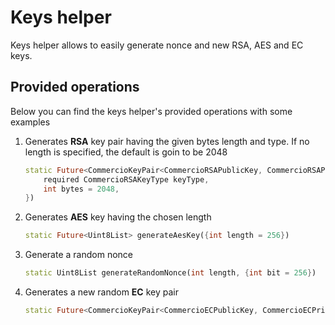 # Keys helper

Keys helper allows to easily generate nonce and new RSA, AES and EC keys.

## Provided operations

Below you can find the keys helper's provided operations with some examples

1. Generates **RSA** key pair having the given bytes length and type. If no length is specified, the default is goin to be 2048

    ```dart
    static Future<CommercioKeyPair<CommercioRSAPublicKey, CommercioRSAPrivateKey>> generateRsaKeyPair({
        required CommercioRSAKeyType keyType,
        int bytes = 2048,
    })
    ```

2. Generates **AES** key having the chosen length

    ```dart
    static Future<Uint8List> generateAesKey({int length = 256})
    ```

3. Generate a random nonce

    ```dart
    static Uint8List generateRandomNonce(int length, {int bit = 256})
    ```

4. Generates a new random **EC** key pair

    ```dart
    static Future<CommercioKeyPair<CommercioECPublicKey, CommercioECPrivateKey>> generateEcKeyPair({String? type})
    ```
